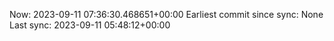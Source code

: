 Now: 2023-09-11 07:36:30.468651+00:00 Earliest commit since sync: None Last sync: 2023-09-11 05:48:12+00:00
